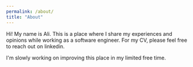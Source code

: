 ```yaml
---
permalink: /about/
title: "About"
---
```


Hi! My name is Ali. This is a place where I share my experiences and opinions while working as a software engineer. For my CV, please feel free to reach out on linkedin.

I'm slowly working on improving this place in my limited free time.
